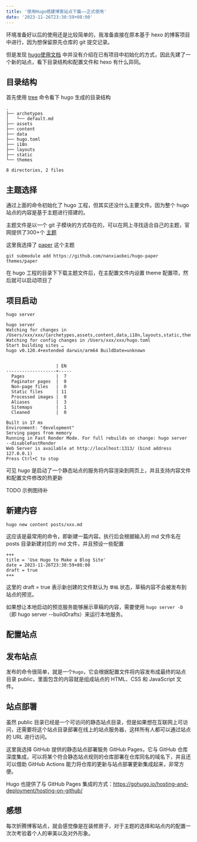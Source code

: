 ```yaml
---
title: '使用Hugo搭建博客站点下篇——正式使用'
date: '2023-11-26T23:30:59+08:00'
---
```


环境准备好以后的使用还是比较简单的，我准备直接在原本基于 hexo 的博客项目中进行，因为想保留原先仓库的 git 提交记录。

但是发现 [hugo使用文档](https://gohugo.io/getting-started/quick-start/#create-a-site) 中并没有介绍在已有项目中初始化的方式，因此先建了一个新的站点，看下目录结构和配置文件和 hexo 有什么异同。

## 目录结构

首先使用 [tree](https://www.geeksforgeeks.org/tree-command-unixlinux/) 命令看下 hugo 生成的目录结构

```
.
├── archetypes
│   └── default.md
├── assets
├── content
├── data
├── hugo.toml
├── i18n
├── layouts
├── static
└── themes

8 directories, 2 files
```

## 主题选择

通过上面的命令初始化了 hugo 工程，但其实还没什么主要文件。因为整个 hugo 站点的内容是基于主题进行搭建的。

主题文件是以一个 git 子模块的方式存在的，可以在网上寻找适合自己的主题，官网提供了300+个 [主题](https://themes.gohugo.io/)

这里我选择了 [paper](https://github.com/nanxiaobei/hugo-paper) 这个主题

```
git submodule add https://github.com/nanxiaobei/hugo-paper themes/paper
```

在 hugo 工程的目录下下载主题文件后，在主配置文件内设置 theme 配置项，然后就可以启动项目了

## 项目启动

```
hugo server
```

```
hugo server
Watching for changes in /Users/xxx/xxx/{archetypes,assets,content,data,i18n,layouts,static,themes}
Watching for config changes in /Users/xxx/xxx/hugo.toml
Start building sites … 
hugo v0.120.4+extended darwin/arm64 BuildDate=unknown


                   | EN  
-------------------+-----
  Pages            |  7  
  Paginator pages  |  0  
  Non-page files   |  0  
  Static files     | 11  
  Processed images |  0  
  Aliases          |  3  
  Sitemaps         |  1  
  Cleaned          |  0  

Built in 17 ms
Environment: "development"
Serving pages from memory
Running in Fast Render Mode. For full rebuilds on change: hugo server --disableFastRender
Web Server is available at http://localhost:1313/ (bind address 127.0.0.1) 
Press Ctrl+C to stop

```

可见 hugo 是启动了一个静态站点的服务将内容渲染到网页上，并且支持内容文件和配置文件修改的热更新

TODO 示例图待补

## 新建内容

```
hugo new content posts/xxx.md
```

这应该是最常用的命令，即新建一篇内容。执行后会根据输入的 md 文件名在 posts 目录新建对应的 md 文件，并且预设一些配置

```
+++
title = 'Use Hugo to Make a Blog Site'
date = 2023-11-26T23:30:59+08:00
draft = true
+++
```

这里的 draft = true 表示新创建的文件默认为 `草稿` 状态，草稿内容不会被发布到站点的预览。

如果想让本地启动的预览服务能够展示草稿的内容，需要使用 `hugo server -D`（即 hugo server --buildDrafts）来运行本地服务。

## 配置站点



## 发布站点

发布的命令很简单，就是一个`hugo`，它会根据配置文件将内容发布成最终的站点目录 public，里面包含的内容就是组成站点的 HTML、CSS 和 JavaScript 文件。

## 站点部署

虽然 public 目录已经是一个可访问的静态站点目录，但是如果想在互联网上可访问，还需要将这个站点目录部署在线上的站点服务器，这样所有人都可以通过站点的 URL 进行访问。

这里我选择 GitHub 提供的静态站点部署服务 GitHub Pages，它与 GitHub 仓库深度集成，可以将某个符合静态站点规则的仓库部署在仓库同名的域名下，并且还可以借助 GitHub Actions 能力将仓库的更新与站点部署更新集成起来，非常方便。

Hugo 也提供了与 GitHub Pages 集成的方式：https://gohugo.io/hosting-and-deployment/hosting-on-github/

## 感想

每次折腾博客站点，就会感觉像是在装修房子，对于主题的选择和站点内的配置一次次考验着个人的审美以及对外形象。
